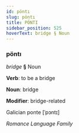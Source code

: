 ```yaml
---
id: pöntı
slug: pöntı
title: PÖNTI
sidebar_position: 525
hoverText: bridge § Noun
---
```


### pöntı

*bridge* **§** Noun

**Verb**: to be a bridge

**Noun**: bridge

**Modifier**: bridge-related

Galician ponte [ˈpɔntɪ]

*Romance Language Family*